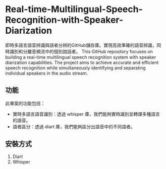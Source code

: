 # Real-time-Multilingual-Speech-Recognition-with-Speaker-Diarization
即時多語言語音辨識與語者分辨的GitHub儲存庫。實現高效準確的語音辨識，同時識別和分離音頻流中的個別說話者。
This GitHub repository focuses on building a real-time multilingual speech recognition system with speaker diarization capabilities. The project aims to achieve accurate and efficient speech recognition while simultaneously identifying and separating individual speakers in the audio stream.

## 功能
此專案的功能包括：

- 實時多語言語音識別：透過 whisper 庫，我們能夠實時識別並轉譯多種語言的語音。
- 語者區分：透過 diart 庫，我們能夠區分出語音中的不同語者。

## 安裝方式
1. Diart
3. Whisper

